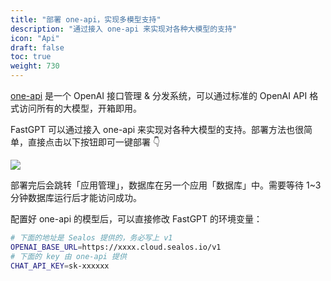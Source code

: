 ```yaml
---
title: "部署 one-api，实现多模型支持"
description: "通过接入 one-api 来实现对各种大模型的支持"
icon: "Api"
draft: false
toc: true
weight: 730
---
```


[one-api](https://github.com/songquanpeng/one-api) 是一个 OpenAI 接口管理 & 分发系统，可以通过标准的 OpenAI API 格式访问所有的大模型，开箱即用。

FastGPT 可以通过接入 one-api 来实现对各种大模型的支持。部署方法也很简单，直接点击以下按钮即可一键部署 👇

[![](https://cdn.jsdelivr.us/gh/labring-actions/templates@main/Deploy-on-Sealos.svg)](https://cloud.sealos.io/?openapp=system-fastdeploy%3FtemplateName%3Done-api)

部署完后会跳转「应用管理」，数据库在另一个应用「数据库」中。需要等待 1~3 分钟数据库运行后才能访问成功。

配置好 one-api 的模型后，可以直接修改 FastGPT 的环境变量：

```bash
# 下面的地址是 Sealos 提供的，务必写上 v1
OPENAI_BASE_URL=https://xxxx.cloud.sealos.io/v1
# 下面的 key 由 one-api 提供
CHAT_API_KEY=sk-xxxxxx
```